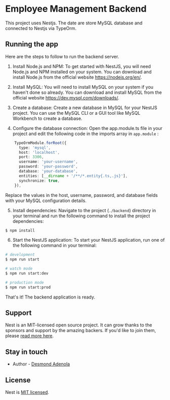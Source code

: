 # Employee Management Backend

This project uses Nestjs. The date are store MySQL database and connected to Nestjs via TypeOrm.

## Running the app

Here are the steps to follow to run the backend server.

1. Install Node.js and NPM: To get started with NestJS, you will need Node.js and NPM installed on your system. You can download and install Node.js from the official website https://nodejs.org/en/.

2. Install MySQL: You will need to install MySQL on your system if you haven't done so already. You can download and install MySQL from the official website https://dev.mysql.com/downloads/.

3. Create a database: Create a new database in MySQL for your NestJS project. You can use the MySQL CLI or a GUI tool like MySQL Workbench to create a database.
4. Configure the database connection: Open the app.module.ts file in your project and edit the following code in the imports array in `app.module` :

```ts
    TypeOrmModule.forRoot({
      type: 'mysql',
      host: 'localhost',
      port: 3306,
      username: 'your-username',
      password: 'your-password',
      database: 'your-database',
      entities: [__dirname + '/**/*.entity{.ts,.js}'],
      synchronize: true,
    }),
```

Replace the values in the host, username, password, and database fields with your MySQL configuration details.

5. Install dependencies: Navigate to the project (`./backend`) directory in your terminal and run the following command to install the project dependencies:

```bash
$ npm install
```

6. Start the NestJS application: To start your NestJS application, run one of the following command in your terminal:

```bash
# development
$ npm run start

# watch mode
$ npm run start:dev

# production mode
$ npm run start:prod
```

That's it! The backend application is ready.

## Support

Nest is an MIT-licensed open source project. It can grow thanks to the sponsors and support by the amazing backers. If you'd like to join them, please [read more here](https://docs.nestjs.com/support).

## Stay in touch

- Author - [Desmond Adenola](https://locksi.notion.site/Adenola-Desmond-8882627642844fd4b228cbbd1f0951c2)

## License

Nest is [MIT licensed](LICENSE).
